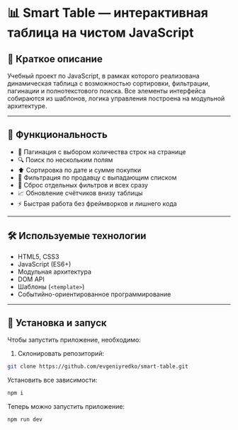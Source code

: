 # 📊 Smart Table — интерактивная таблица на чистом JavaScript

## 📝 Краткое описание

Учебный проект по JavaScript, в рамках которого реализована динамическая таблица с возможностью сортировки, фильтрации, пагинации и полнотекстового поиска. Все элементы интерфейса собираются из шаблонов, логика управления построена на модульной архитектуре.

---

## 🚀 Функциональность

- 📑 Пагинация с выбором количества строк на странице
- 🔍 Поиск по нескольким полям
- ⬆️ Сортировка по дате и сумме покупки
- 🎯 Фильтрация по продавцу с выпадающим списком
- 🧼 Сброс отдельных фильтров и всех сразу
- 📈 Обновление счётчиков внизу таблицы
- ⚡ Быстрая работа без фреймворков и лишнего кода

---

## 🛠️ Используемые технологии

- HTML5, CSS3
- JavaScript (ES6+)
- Модульная архитектура
- DOM API
- Шаблоны (`<template>`)
- Событийно-ориентированное программирование

---

## 🔧 Установка и запуск

Чтобы запустить приложение, необходимо:

1. Склонировать репозиторий:

```bash
git clone https://github.com/evgeniyredko/smart-table.git
```

Установить все зависимости:

```bash
npm i
```

Теперь можно запустить приложение:

```bash
npm run dev
```
